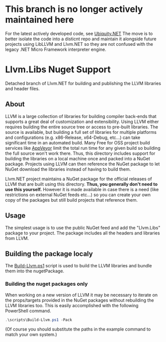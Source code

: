 # This branch is no longer actively maintained here
For the latest actively developed code, see [Ubiquity.NET](https://github.com/UbiquityDotNET)
The move is to better isolate the code into a disticnt repo and maintain it alongside future
projects using LibLLVM and Llvm.NET so they are not confused with the legacy .NET Micro Framework
interpreter engine.

# Llvm.Libs Nuget Support
Detached branch of Llvm.NET for building and publishing the LLVM libraries and
header files.

## About
LLVM is a large collection of libraries for building compiler back-ends that
supports a great deal of customization and extensibility. Using LLVM either
requires building the entire source tree or access to pre-built libraries.
The source is available, but building a full set of libraries for multiple
platforms and configurations (e.g. x86-Release, x64-Debug, etc...) can take
significant time in an automated build. Many Free for OSS project build services
like [AppVeyor](http://AppVeyor.com) limit the total run time for any given build
so building the full source won't work there. Thus, this directory includes support
for building the libraries on a local machine once and packed into a NuGet package.
Projects using LLVM can then reference the NuGet package to let NuGet download the
libraries instead of having to build them.

Llvm.NET project maintains a NuGet package for the official releases of LLVM that
are built using this directory. **Thus, you generally don't need to use this yourself.**
However it is made available in case there is a need (like restrictions on external
NuGet feeds etc...) so you can create your own copy of the packages but still build
projects that reference them.

## Usage
The simplest usage is to use the public NuGet feed and add the "Llvm.Libs" package
to your project. The package includes all the headers and libraries from LLVM.

## Building the package localy
The [Build-Llvm.ps1](scripts\Build-Llvm.md) script is used to build the LLVM libraries and
bundle them into the nugetPackage.

### Building the nuget packages only
When working on a new version of LLVM it may be necessary to iterate on the props/targets
provided in the NuGet packages without rebuilding the LLVM libraries too. This is easily
accomplished with the following PowerShell command.

```PowerShell
.\scripts\Build-Llvm.ps1 -Pack
```
 (Of course you should substitute the paths in the example command to match your own system.)


